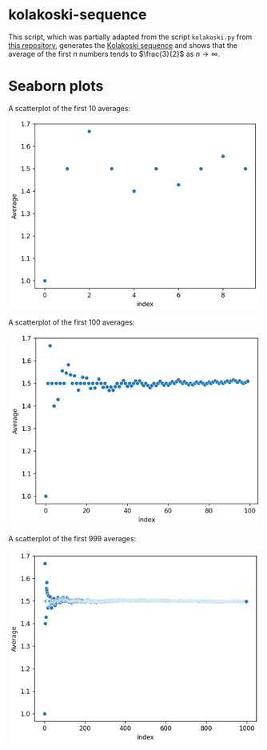# kolakoski-sequence
This script, which was partially adapted from the script `kolakoski.py` from [this repository](https://github.com/w4jbm/Kolakoski-Sequence.git), generates the [Kolakoski sequence](https://www.youtube.com/watch?v=co5sOgZ3XcM) and shows that the average of the first $n$ numbers tends to $\frac{3}{2}$ as $n \to \infty$. 

# Seaborn plots
A scatterplot of the first 10 averages:

![10 averages](10.png)

A scatterplot of the first 100 averages:

![100 averages](100.png)

A scatterplot of the first 999 averages:

![999 averages](999.png)